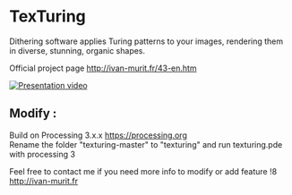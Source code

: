 # TexTuring
Dithering software applies Turing patterns to your images, rendering them in diverse, stunning, organic shapes.

Official project page http://ivan-murit.fr/43-en.htm

[![Presentation video](https://i.vimeocdn.com/video/543471651_700x460.jpg)](https://vimeo.com/145301542)<br/>


## Modify :
Build on Processing 3.x.x https://processing.org<br/>
Rename the folder "texturing-master" to "texturing" and run texturing.pde with processing 3<br/>

Feel free to contact me if you need more info to modify or add feature !8
http://ivan-murit.fr
